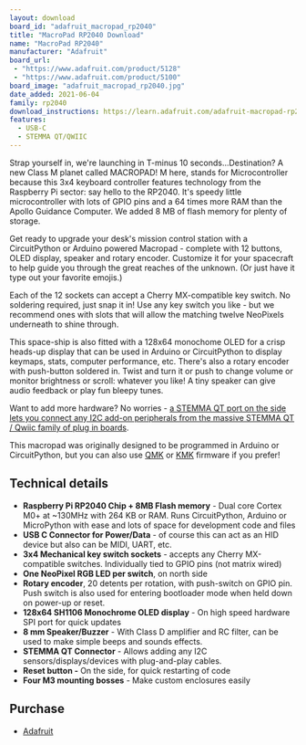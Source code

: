 ```yaml
---
layout: download
board_id: "adafruit_macropad_rp2040"
title: "MacroPad RP2040 Download"
name: "MacroPad RP2040"
manufacturer: "Adafruit"
board_url:
 - "https://www.adafruit.com/product/5128"
 - "https://www.adafruit.com/product/5100"
board_image: "adafruit_macropad_rp2040.jpg"
date_added: 2021-06-04
family: rp2040
download_instructions: https://learn.adafruit.com/adafruit-macropad-rp2040/circuitpython
features:
  - USB-C
  - STEMMA QT/QWIIC
---
```


Strap yourself in, we're launching in T-minus 10 seconds...Destination? A new Class M planet called MACROPAD! M here, stands for Microcontroller because this 3x4 keyboard controller features technology from the Raspberry Pi sector: say hello to the RP2040. It's speedy little microcontroller with lots of GPIO pins and a 64 times more RAM than the Apollo Guidance Computer. We added 8 MB of flash memory for plenty of storage.

Get ready to upgrade your desk's mission control station with a CircuitPython or Arduino powered Macropad - complete with 12 buttons, OLED display, speaker and rotary encoder. Customize it for your spacecraft to help guide you through the great reaches of the unknown. (Or just have it type out your favorite emojis.)

Each of the 12 sockets can accept a Cherry MX-compatible key switch. No soldering required, just snap it in! Use any key switch you like - but we recommend ones with slots that will allow the matching twelve NeoPixels underneath to shine through.

This space-ship is also fitted with a 128x64 monochome OLED for a crisp heads-up display that can be used in Arduino or CircuitPython to display keymaps, stats, computer performance, etc. There's also a rotary encoder with push-button soldered in. Twist and turn it or push to change volume or monitor brightness or scroll: whatever you like! A tiny speaker can give audio feedback or play fun bleepy tunes.

Want to add more hardware? No worries - [a STEMMA QT port on the side lets you connect any I2C add-on peripherals from the massive STEMMA QT / Qwiic family of plug in boards](https://www.adafruit.com/category/1018).

This macropad was originally designed to be programmed in Arduino or CircuitPython, but you can also use [QMK](https://config.qmk.fm/#/adafruit/macropad/LAYOUT) or [KMK](https://github.com/KMKfw/kmk_firmware) firmware if you prefer!

## Technical details

- **Raspberry Pi RP2040 Chip + 8MB Flash memory** - Dual core Cortex M0+ at ~130MHz with 264 KB or RAM. Runs CircuitPython, Arduino or MicroPython with ease and lots of space for development code and files
- **USB C Connector for Power/Data** - of course this can act as an HID device but also can be MIDI, UART, etc.
- **3x4 Mechanical key switch sockets** - accepts any Cherry MX-compatible switches. Individually tied to GPIO pins (not matrix wired)
- **One NeoPixel RGB LED per switch**, on north side
- **Rotary encoder**, 20 detents per rotation, with push-switch on GPIO pin. Push switch is also used for entering bootloader mode when held down on power-up or reset.
- **128x64 SH1106 Monochrome OLED display** - On high speed hardware SPI port for quick updates
- **8 mm Speaker/Buzzer** - With Class D amplifier and RC filter, can be used to make simple beeps and sounds effects.
- **STEMMA QT Connector** - Allows adding any I2C sensors/displays/devices with plug-and-play cables.
- **Reset button -** On the side, for quick restarting of code
- **Four M3 mounting bosses** - Make custom enclosures easily

## Purchase

* [Adafruit](https://www.adafruit.com/product/5128)
